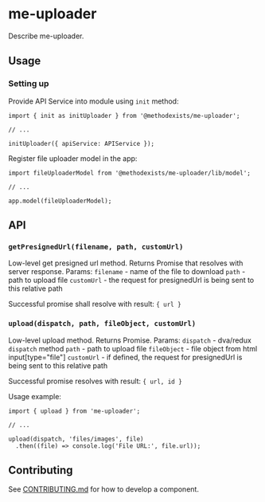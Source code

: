 # me-uploader

Describe me-uploader.

## Usage

### Setting up

Provide API Service into module using `init` method:

```
import { init as initUploader } from '@methodexists/me-uploader';

// ...

initUploader({ apiService: APIService });

```

Register file uploader model in the app:

```
import fileUploaderModel from '@methodexists/me-uploader/lib/model';

// ...

app.model(fileUploaderModel);
```

## API

### `getPresignedUrl(filename, path, customUrl)`
Low-level get presigned url method. Returns Promise that resolves with server response.
Params:
`filename` - name of the file to download
`path` - path to upload file
`customUrl` -  the request for presignedUrl is being sent to this relative path

Successful promise shall resolve with result: `{ url }  `

### `upload(dispatch, path, fileObject, customUrl)`
Low-level upload method. Returns Promise.
Params:
`dispatch` - dva/redux `dispatch` method
`path` - path to upload file
`fileObject` - file object from html input[type="file"]
`customUrl` - if defined, the request for presignedUrl is being sent to this relative path

Successful promise resolves with result: `{ url, id }  `

Usage example:

```
import { upload } from 'me-uploader';

// ...

upload(dispatch, 'files/images', file)
  .then((file) => console.log('File URL:', file.url));
```

## Contributing

See [CONTRIBUTING.md](CONTRIBUTING.md) for how to develop a component.
